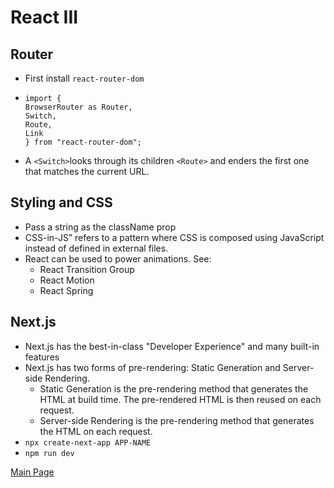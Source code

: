 # React III

## Router

* First install `react-router-dom`


* ```t
  import {
  BrowserRouter as Router,
  Switch,
  Route,
  Link
  } from "react-router-dom";
  ```

* A `<Switch>`looks through its children `<Route>` and enders the first one that matches the current URL.

## Styling and CSS

* Pass a string as the className prop
* CSS-in-JS” refers to a pattern where CSS is composed using JavaScript instead of defined in external files.
* React can be used to power animations. See:
    * React Transition Group
    * React Motion
    * React Spring

## Next.js

* Next.js has the best-in-class "Developer Experience" and many built-in features
* Next.js has two forms of pre-rendering: Static Generation and Server-side Rendering.
    * Static Generation is the pre-rendering method that generates the HTML at build time. The pre-rendered HTML is then reused on each request.
    * Server-side Rendering is the pre-rendering method that generates the HTML on each request.
* `npx create-next-app APP-NAME`
* `npm run dev`


[Main Page](https://will-ing.github.io/reading-notes)